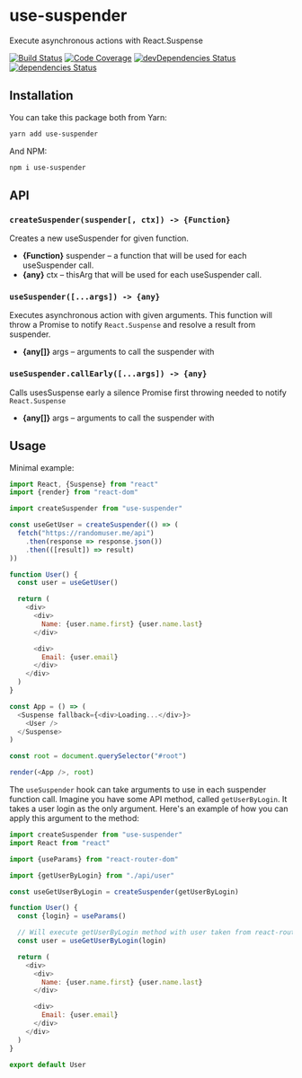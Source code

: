 # use-suspender

Execute asynchronous actions with React.Suspense

[![Build Status](https://travis-ci.org/octet-stream/use-suspender.svg?branch=master)](https://travis-ci.org/octet-stream/use-suspender)
[![Code Coverage](https://codecov.io/github/octet-stream/use-suspender/coverage.svg?branch=master)](https://codecov.io/github/octet-stream/use-suspender?branch=master)
[![devDependencies Status](https://david-dm.org/octet-stream/use-suspender/dev-status.svg)](https://david-dm.org/octet-stream/use-suspender?type=dev)
[![dependencies Status](https://david-dm.org/octet-stream/use-suspender/status.svg)](https://david-dm.org/octet-stream/use-suspender)

## Installation

You can take this package both from Yarn:

```sh
yarn add use-suspender
```

And NPM:

```sh
npm i use-suspender
```

## API

### `createSuspender(suspender[, ctx]) -> {Function}`

Creates a new useSuspender for given function.

- **{Function}** suspender – a function that will be used for each useSuspender call.
- **{any}** ctx – thisArg that will be used for each useSuspender call.

### `useSuspender([...args]) -> {any}`

Executes asynchronous action with given arguments.
This function will throw a Promise to notify `React.Suspense`
and resolve a result from suspender.

- **{any[]}** args – arguments to call the suspender with

### `useSuspender.callEarly([...args]) -> {any}`

Calls usesSuspense early a silence Promise first throwing needed to notify `React.Suspense`

- **{any[]}** args – arguments to call the suspender with

## Usage

Minimal example:

```js
import React, {Suspense} from "react"
import {render} from "react-dom"

import createSuspender from "use-suspender"

const useGetUser = createSuspender(() => (
  fetch("https://randomuser.me/api")
    .then(response => response.json())
    .then(([result]) => result)
))

function User() {
  const user = useGetUser()

  return (
    <div>
      <div>
        Name: {user.name.first} {user.name.last}
      </div>

      <div>
        Email: {user.email}
      </div>
    </div>
  )
}

const App = () => (
  <Suspense fallback={<div>Loading...</div>}>
    <User />
  </Suspense>
)

const root = document.querySelector("#root")

render(<App />, root)
```

The `useSuspender` hook can take arguments to use in each suspender function call.
Imagine you have some API method, called `getUserByLogin`. It takes a user login
as the only argument. Here's an example of how you can apply this argument to the method:

```js
import createSuspender from "use-suspender"
import React from "react"

import {useParams} from "react-router-dom"

import {getUserByLogin} from "./api/user"

const useGetUserByLogin = createSuspender(getUserByLogin)

function User() {
  const {login} = useParams()

  // Will execute getUserByLogin method with user taken from react-router-dom
  const user = useGetUserByLogin(login)

  return (
    <div>
      <div>
        Name: {user.name.first} {user.name.last}
      </div>

      <div>
        Email: {user.email}
      </div>
    </div>
  )
}

export default User
```
